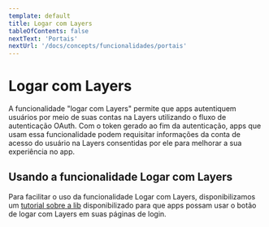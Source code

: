 ```yaml
---
template: default
title: Logar com Layers
tableOfContents: false
nextText: 'Portais'
nextUrl: '/docs/concepts/funcionalidades/portais'
---
```


# Logar com Layers

A funcionalidade "logar com Layers" permite que apps autentiquem usuários por meio de suas contas na Layers utilizando o fluxo de autenticação OAuth. Com o token gerado ao fim da autenticação, apps que usam essa funcionalidade podem requisitar informações da conta de acesso do usuário na Layers consentidas por ele para melhorar a sua experiência no app.

## Usando a funcionalidade Logar com Layers

Para facilitar o uso da funcionalidade Logar com Layers, disponibilizamos um [tutorial sobre a lib](./../../sdk/como-colocar-o-botao-logar-com-layers) disponibilizado para que apps possam usar o botão de logar com Layers em suas páginas de login.
